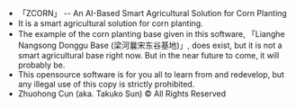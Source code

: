 * 「ZCORN」 -- An AI-Based Smart Agricultural Solution for Corn Planting
* It is a smart agricultural solution for corn planting.
* The example of the corn planting base given in this software, 「Lianghe Nangsong Donggu Base (梁河曩宋东谷基地)」, does exist, but it is not a smart agricultural base right now. But in the near future to come, it will probably be.
* This opensource software is for you all to learn from and redevelop, but any illegal use of this copy is strictly prohibited.
* Zhuohong Cun (aka. Takuko Sun) © All Rights Reserved
